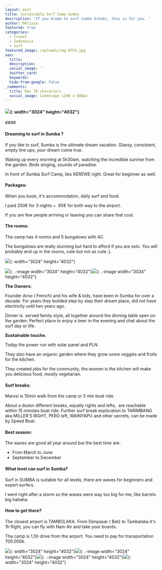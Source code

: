 ```yaml
---
layout: post
title: Sustainable Surf Camp Sumba
description: 'If you dream to surf sumba breaks, this is for you. '
author: Mélissa
featured: true
categories:
  - travel
  - Indonesia
  - surf
featured_image: /uploads/img-0753.jpg
seo:
  title:
  description:
  social_image: ''
  twitter_card:
  keywords:
  hide-from-google: false
_comments:
  title: Max 70 characters
  social_image: landscape 1200 x 600px
---
```

#### ![](/uploads/img-0753-1.jpg){: width="3024" height="4032"}

\####

#### Dreaming to surf in Sumba ?&nbsp;

If you like to surf, Sumba is the ultimate dream vacation. Glassy, consistent, empty line ups, your dream come true.&nbsp;

Waking up every morning at 5h30am, watching the incredible sunrise from the garden. Birds singing, sounds of paradise.&nbsp;

In front of Sumba Surf Camp, lies KEREWE right. Great for beginner as well.&nbsp;

#### Packages:

When you book, it's accommodation, daily surf and food.&nbsp;

I paid 250€ for 3 nights +&nbsp; 85€ for both way to the airport.&nbsp;

If you are few people arriving or leaving you can share that cost.&nbsp;

#### The rooms:

The camp has 4 rooms and 5 bungalows with AC.&nbsp;

The bungalows are really stunning but hard to afford if you are solo. You will probably end up in the rooms, cute but not as cute ;).&nbsp;

![](/uploads/img-0804.jpg){: width="3024" height="4032"}

![](/uploads/img-0755.jpg){: .-image width="3024" height="4032"}![](/uploads/img-0753-1.jpg){: .-image width="3024" height="4032"}

**The Owners:**

Founder Arno ( French) and his wife & kids, have been in Sumba for over a decade. For years they builded step by step their dream place, did not have electricity until two years ago.

Dinner is&nbsp; served family style, all together around the dinning table open on the garden. Perfect place to enjoy a beer in the evening and chat about the surf day or life.&nbsp;

**Sustainable touche.**

Today the power run with solar panel and PLN.&nbsp;

They also have an organic garden where they grow some veggies and fruits for the kitchen.

They created jobs for the community, the women is the kitchen will make you delicious food, mostly vegetarian.&nbsp;

#### Surf breaks:

Marosi is 15min walk from the camp or 5 min boat ride.&nbsp;

About a dozen different breaks, equally rights and lefts,&nbsp; are reachable within 15 minutes boat ride. Further surf break exploration to TARIMBANG aka MILLER’S RIGHT, PERO left, WAINYAPU and other secrets, can be made by Speed Boat.

#### Best season:&nbsp;

The waves are good all year around but the best time are:

* From March to June
* September to December

#### **What level can surf in Sumba?**

Surf in SUMBA is suitable for all levels, there are waves for beginners and expert surfers.

I went right after a storm so the waves were way too big for me, like barrels big hahaha.

#### How to get there?

The closest airport is TAMBOLAKA. From Denpasar ( Bali) to Tambalaka it's 1h flight, you can fly with Nam Air and take your boards.&nbsp;

Tha camp is 1,5h drive from the airport. You need to pay for transportation 700.000k.&nbsp;

![](/uploads/img-0798.jpg){: width="3024" height="4032"}![](/uploads/img-0799.jpg){: .-image width="3024" height="4032"}![](/uploads/img-0760.jpg){: .-image width="3024" height="4032"}![](/uploads/img-0747.jpg){: width="3024" height="4032"}